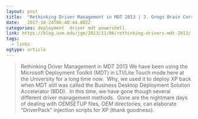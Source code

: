 ```yaml
---
layout: post 
title:  "Rethinking Driver Management in MDT 2013 | J. Gregs Brain Corral" 
date:   2017-10-24T06:40:44.802Z 
categories: deployment  driver mdt powershell
link: https://blog.uvm.edu/jgm/2013/11/06/rethinking-drivers-mdt-2013/ 
tags:
  - links
ogtype: article 
---
```


> Rethinking Driver Management in MDT 2013
We have been using the Microsoft Deployment Toolkit (MDT) in LTI/Lite Touch mode here at the University for a long time now.  Why, we used it to deploy XP back when MDT still was called the Business Desktop Deployment Solution Accelerator (BDD).  In this time, we have gone though several different driver management methods.  Gone are the nightmare days of dealing with OEMSETUP files, $OEM$ directories, can elaborate “DriverPack” injection scripts for XP (thank goodness).  